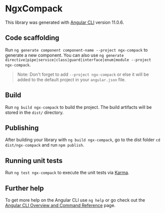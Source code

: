 # NgxCompack

This library was generated with [Angular CLI](https://github.com/angular/angular-cli) version 11.0.6.

## Code scaffolding

Run `ng generate component component-name --project ngx-compack` to generate a new component. You can also use `ng generate directive|pipe|service|class|guard|interface|enum|module --project ngx-compack`.
> Note: Don't forget to add `--project ngx-compack` or else it will be added to the default project in your `angular.json` file. 

## Build

Run `ng build ngx-compack` to build the project. The build artifacts will be stored in the `dist/` directory.

## Publishing

After building your library with `ng build ngx-compack`, go to the dist folder `cd dist/ngx-compack` and run `npm publish`.

## Running unit tests

Run `ng test ngx-compack` to execute the unit tests via [Karma](https://karma-runner.github.io).

## Further help

To get more help on the Angular CLI use `ng help` or go check out the [Angular CLI Overview and Command Reference](https://angular.io/cli) page.
